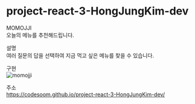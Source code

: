 # project-react-3-HongJungKim-dev

MOMOJJI  
오늘의 메뉴를 추천해드립니다.

설명  
여러 질문의 답을 선택하여 지금 먹고 싶은 메뉴를 찾을 수 있습니다.

구현  
![momojji](https://user-images.githubusercontent.com/58525009/115152250-53294f00-a0ab-11eb-83f1-d7908dc811ea.gif)

주소  
https://codesoom.github.io/project-react-3-HongJungKim-dev/
